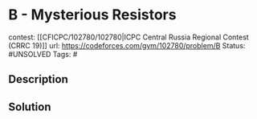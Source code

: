 # B - Mysterious Resistors

contest: [[CFICPC/102780/102780|ICPC Central Russia Regional Contest (CRRC 19)]]
url: https://codeforces.com/gym/102780/problem/B
Status: #UNSOLVED
Tags: #

## Description

## Solution

